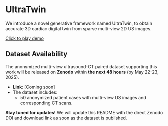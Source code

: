 # UltraTwin  
We introduce a novel generative framework named UltraTwin, to obtain accurate 3D cardiac digital twin from sparse multi-view 2D US images.  

[Click to play demo](https://miccai2025-875.github.io/UltraTwin/video.html)  


## Dataset Availability  
The anonymized multi-view ultrasound-CT paired dataset supporting this work will be released on **Zenodo** within **the next 48 hours** (by May 22-23, 2025).  

- **Link**: [Coming soon]  
- The dataset includes:  
  - 50 anonymized patient cases with multi-view US images and corresponding CT scans.  

**Stay tuned for updates!** We will update this README with the direct Zenodo DOI and download link as soon as the dataset is published.  
